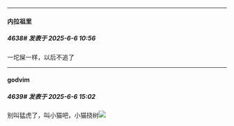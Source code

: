 ﻿
*****

####  内拉祖里  
##### 4638#       发表于 2025-6-6 10:56

一坨屎一样，以后不追了


*****

####  godvim  
##### 4639#       发表于 2025-6-6 15:02

别叫猛虎了，叫小猫吧，小猫挠树<img src="https://static.stage1st.com/image/smiley/face2017/004.gif" referrerpolicy="no-referrer">

